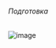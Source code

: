 ###### Подготовка

![image](https://github.com/user-attachments/assets/222ade60-a6d9-4a30-91d4-60caec608345)

